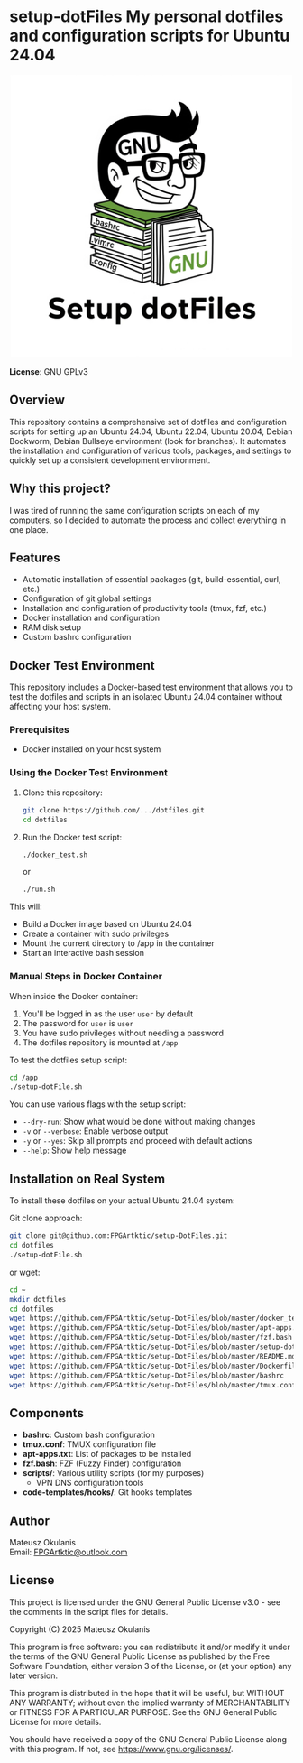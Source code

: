 # setup-dotFiles My personal dotfiles and configuration scripts for Ubuntu 24.04

<p align="center">
  <img src="img/logo.jpeg" alt="setup-dotFiles" width="500"/>
</p>

**License**: GNU GPLv3

## Overview

This repository contains a comprehensive set of dotfiles and configuration scripts for setting up an Ubuntu 24.04, Ubuntu 22.04, Ubuntu 20.04, Debian Bookworm, Debian Bullseye environment (look for branches). It automates the installation and configuration of various tools, packages, and settings to quickly set up a consistent development environment.

## Why this project?

I was tired of running the same configuration scripts on each of my computers, so I decided to automate the process and collect everything in one place.

## Features

- Automatic installation of essential packages (git, build-essential, curl, etc.)
- Configuration of git global settings
- Installation and configuration of productivity tools (tmux, fzf, etc.)
- Docker installation and configuration
- RAM disk setup
- Custom bashrc configuration

## Docker Test Environment

This repository includes a Docker-based test environment that allows you to test the dotfiles and scripts in an isolated Ubuntu 24.04 container without affecting your host system.

### Prerequisites

- Docker installed on your host system

### Using the Docker Test Environment

1. Clone this repository:
   ```bash
   git clone https://github.com/.../dotfiles.git
   cd dotfiles
   ```

2. Run the Docker test script:
   ```bash
   ./docker_test.sh
   ```
   or
   ```bash
   ./run.sh
   ```

This will:
- Build a Docker image based on Ubuntu 24.04
- Create a container with sudo privileges
- Mount the current directory to /app in the container
- Start an interactive bash session

### Manual Steps in Docker Container

When inside the Docker container:

1. You'll be logged in as the user `user` by default
2. The password for `user` is `user`
3. You have sudo privileges without needing a password
4. The dotfiles repository is mounted at `/app`

To test the dotfiles setup script:
```bash
cd /app
./setup-dotFile.sh
```

You can use various flags with the setup script:
- `--dry-run`: Show what would be done without making changes
- `-v` or `--verbose`: Enable verbose output
- `-y` or `--yes`: Skip all prompts and proceed with default actions
- `--help`: Show help message

## Installation on Real System

To install these dotfiles on your actual Ubuntu 24.04 system:

Git clone approach:
```bash
git clone git@github.com:FPGArtktic/setup-DotFiles.git
cd dotfiles
./setup-dotFile.sh
```
or wget:

```bash
cd ~
mkdir dotfiles
cd dotfiles
wget https://github.com/FPGArtktic/setup-DotFiles/blob/master/docker_test.sh
wget https://github.com/FPGArtktic/setup-DotFiles/blob/master/apt-apps.txt
wget https://github.com/FPGArtktic/setup-DotFiles/blob/master/fzf.bash
wget https://github.com/FPGArtktic/setup-DotFiles/blob/master/setup-dotFiles.sh
wget https://github.com/FPGArtktic/setup-DotFiles/blob/master/README.md
wget https://github.com/FPGArtktic/setup-DotFiles/blob/master/Dockerfile
wget https://github.com/FPGArtktic/setup-DotFiles/blob/master/bashrc
wget https://github.com/FPGArtktic/setup-DotFiles/blob/master/tmux.conf
```


## Components

- **bashrc**: Custom bash configuration
- **tmux.conf**: TMUX configuration file
- **apt-apps.txt**: List of packages to be installed
- **fzf.bash**: FZF (Fuzzy Finder) configuration
- **scripts/**: Various utility scripts (for my purposes)
  - VPN DNS configuration tools
- **code-templates/hooks/**: Git hooks templates

## Author

Mateusz Okulanis  
Email: FPGArtktic@outlook.com

## License

This project is licensed under the GNU General Public License v3.0 - see the comments in the script files for details.

Copyright (C) 2025 Mateusz Okulanis

This program is free software: you can redistribute it and/or modify
it under the terms of the GNU General Public License as published by
the Free Software Foundation, either version 3 of the License, or
(at your option) any later version.

This program is distributed in the hope that it will be useful,
but WITHOUT ANY WARRANTY; without even the implied warranty of
MERCHANTABILITY or FITNESS FOR A PARTICULAR PURPOSE.  See the
GNU General Public License for more details.

You should have received a copy of the GNU General Public License
along with this program.  If not, see <https://www.gnu.org/licenses/>.
